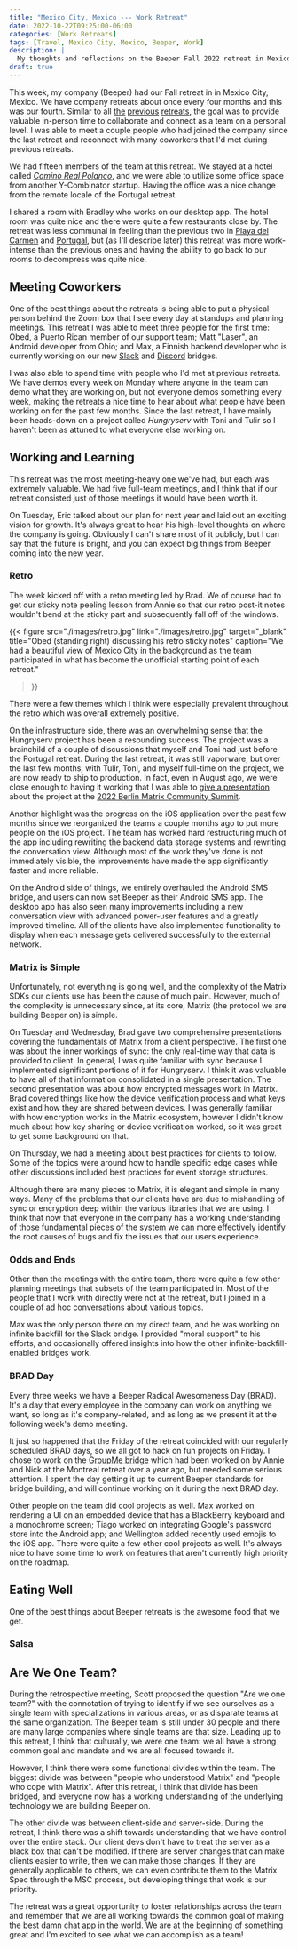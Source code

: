 ```yaml
---
title: "Mexico City, Mexico --- Work Retreat"
date: 2022-10-22T09:25:00-06:00
categories: [Work Retreats]
tags: [Travel, Mexico City, Mexico, Beeper, Work]
description: |
  My thoughts and reflections on the Beeper Fall 2022 retreat in Mexico City.
draft: true
---
```


This week, my company (Beeper) had our Fall retreat in in Mexico City, Mexico.
We have company retreats about once every four months and this was our fourth.
Similar to all [the](../2021-dc-montreal/2021-09-13-17-montreal)
[previous](../2022-playa-del-carmen-mexico)
[retreats](../2022-lisbon-and-paris/ericeira-portugal), the goal was to provide
valuable in-person time to collaborate and connect as a team on a personal
level. I was able to meet a couple people who had joined the company since the
last retreat and reconnect with many coworkers that I'd met during previous
retreats.

We had fifteen members of the team at this retreat. We stayed at a hotel called
[*Camino Real
Polanco*](https://www.caminoreal.com/en/caminoreal/camino-real-polanco-mexico),
and we were able to utilize some office space from another Y-Combinator startup.
Having the office was a nice change from the remote locale of the Portugal
retreat.

I shared a room with Bradley who works on our desktop app. The hotel room was
quite nice and there were quite a few restaurants close by. The retreat was less
communal in feeling than the previous two in [Playa del
Carmen](../2022-playa-del-carmen-mexico) and
[Portugal](../2022-lisbon-and-paris/ericeira-portugal), but (as I'll describe
later) this retreat was more work-intense than the previous ones and having the
ability to go back to our rooms to decompress was quite nice.

## Meeting Coworkers

One of the best things about the retreats is being able to put a physical person
behind the Zoom box that I see every day at standups and planning meetings. This
retreat I was able to meet three people for the first time: Obed, a Puerto Rican
member of our support team; Matt "Laser", an Android developer from Ohio; and
Max, a Finnish backend developer who is currently working on our new
[Slack](https://github.com/mautrix/slack) and
[Discord](https://github.com/mautrix/discord) bridges.

I was also able to spend time with people who I'd met at previous retreats. We
have demos every week on Monday where anyone in the team can demo what they are
working on, but not everyone demos something every week, making the retreats a
nice time to hear about what people have been working on for the past few
months. Since the last retreat, I have mainly been heads-down on a project
called *Hungryserv* with Toni and Tulir so I haven't been as attuned to what
everyone else working on.

## Working and Learning

This retreat was the most meeting-heavy one we've had, but each was extremely
valuable. We had five full-team meetings, and I think that if our retreat
consisted just of those meetings it would have been worth it.

On Tuesday, Eric talked about our plan for next year and laid out an exciting
vision for growth. It's always great to hear his high-level thoughts on where
the company is going. Obviously I can't share most of it publicly, but I can say
that the future is bright, and you can expect big things from Beeper coming into
the new year.

### Retro

The week kicked off with a retro meeting led by Brad. We of course had to get
our sticky note peeling lesson from Annie so that our retro post-it notes
wouldn't bend at the sticky part and subsequently fall off of the windows.

{{< figure 
      src="./images/retro.jpg"
      link="./images/retro.jpg"
      target="_blank"
      title="Obed (standing right) discussing his retro sticky notes"
      caption="We had a beautiful view of Mexico City in the background as the team participated in what has become the unofficial starting point of each retreat."
>}}

There were a few themes which I think were especially prevalent throughout the
retro which was overall extremely positive.

On the infrastructure side, there was an overwhelming sense that the Hungryserv
project has been a resounding success. The project was a brainchild of a couple
of discussions that myself and Toni had just before the Portugal retreat. During
the last retreat, it was still vaporware, but over the last few months, with
Tulir, Toni, and myself full-time on the project, we are now ready to ship to
production. In fact, even in August ago, we were close enough to having it
working that I was able to [give a
presentation](../../../portfolio#presentation-hungryserv) about the project at
the [2022 Berlin Matrix Community Summit](../2022-berlin-matrix-summit/summit).

Another highlight was the progress on the iOS application over the past few
months since we reorganized the teams a couple months ago to put more people on
the iOS project. The team has worked hard restructuring much of the app
including rewriting the backend data storage systems and rewriting the
conversation view. Although most of the work they've done is not immediately
visible, the improvements have made the app significantly faster and more
reliable.

On the Android side of things, we entirely overhauled the Android SMS bridge,
and users can now set Beeper as their Android SMS app. The desktop app has also
seen many improvements including a new conversation view with advanced
power-user features and a greatly improved timeline. All of the clients have
also implemented functionality to display when each message gets delivered
successfully to the external network.

### Matrix is Simple

Unfortunately, not everything is going well, and the complexity of the Matrix
SDKs our clients use has been the cause of much pain. However, much of the
complexity is unnecessary since, at its core, Matrix (the protocol we are
building Beeper on) is simple.

On Tuesday and Wednesday, Brad gave two comprehensive presentations covering the
fundamentals of Matrix from a client perspective. The first one was about the
inner workings of sync: the only real-time way that data is provided to client.
In general, I was quite familiar with sync because I implemented significant
portions of it for Hungryserv. I think it was valuable to have all of that
information consolidated in a single presentation. The second presentation was
about how encrypted messages work in Matrix. Brad covered things like how the
device verification process and what keys exist and how they are shared between
devices. I was generally familiar with how encryption works in the Matrix
ecosystem, however I didn't know much about how key sharing or device
verification worked, so it was great to get some background on that.

On Thursday, we had a meeting about best practices for clients to follow. Some
of the topics were around how to handle specific edge cases while other
discussions included best practices for event storage structures.

Although there are many pieces to Matrix, it is elegant and simple in many ways.
Many of the problems that our clients have are due to mishandling of sync or
encryption deep within the various libraries that we are using. I think that now
that everyone in the company has a working understanding of those fundamental
pieces of the system we can more effectively identify the root causes of bugs
and fix the issues that our users experience.

### Odds and Ends

Other than the meetings with the entire team, there were quite a few other
planning meetings that subsets of the team participated in. Most of the people
that I work with directly were not at the retreat, but I joined in a couple of
ad hoc conversations about various topics.

Max was the only person there on my direct team, and he was working on infinite
backfill for the Slack bridge. I provided "moral support" to his efforts, and
occasionally offered insights into how the other infinite-backfill-enabled
bridges work.

### BRAD Day

Every three weeks we have a Beeper Radical Awesomeness Day (BRAD). It's a day
that every employee in the company can work on anything we want, so long as it's
company-related, and as long as we present it at the following week's demo
meeting.

It just so happened that the Friday of the retreat coincided with our regularly
scheduled BRAD days, so we all got to hack on fun projects on Friday. I chose to
work on the [GroupMe bridge](https://github.com/beeper/groupme) which had been
worked on by Annie and Nick at the Montreal retreat over a year ago, but needed
some serious attention. I spent the day getting it up to current Beeper
standards for bridge building, and will continue working on it during the next
BRAD day.

Other people on the team did cool projects as well. Max worked on rendering a UI
on an embedded device that has a BlackBerry keyboard and a monochrome screen;
Tiago worked on integrating Google's password store into the Android app; and
Wellington added recently used emojis to the iOS app. There were quite a few
other cool projects as well. It's always nice to have some time to work on
features that aren't currently high priority on the roadmap.

## Eating Well

One of the best things about Beeper retreats is the awesome food that we get.

### Salsa

## Are We One Team?

During the retrospective meeting, Scott proposed the question "Are we one team?"
with the connotation of trying to identify if we see ourselves as a single team
with specializations in various areas, or as disparate teams at the same
organization. The Beeper team is still under 30 people and there are many large
companies where single teams are that size. Leading up to this retreat, I think
that culturally, we were one team: we all have a strong common goal and mandate
and we are all focused towards it.

However, I think there were some functional divides within the team. The biggest
divide was between "people who understood Matrix" and "people who cope with
Matrix". After this retreat, I think that divide has been bridged, and everyone
now has a working understanding of the underlying technology we are building
Beeper on.

The other divide was between client-side and server-side. During the retreat, I
think there was a shift towards understanding that we have control over the
entire stack. Our client devs don't have to treat the server as a black box that
can't be modified. If there are server changes that can make clients easier to
write, then we can make those changes. If they are generally applicable to
others, we can even contribute them to the Matrix Spec through the MSC process,
but developing things that work is our priority.

The retreat was a great opportunity to foster relationships across the team and
remember that we are all working towards the common goal of making the best damn
chat app in the world. We are at the beginning of something great and I'm
excited to see what we can accomplish as a team!
